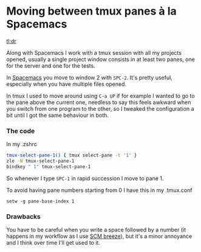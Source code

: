 # Moving between tmux panes à la Spacemacs

[tl;dr](#the-code)

Along with Spacemacs I work with a tmux session with all my projects opened, usually a single
project window consists in at least two panes, one for the server and one for the tests.

In [Spacemacs](http://spacemacs.org/) you move to window 2 with `SPC-2`. It's
pretty useful, especially when you have multiple files opened.

In tmux I used to move around using `C-a UP` if for example I wanted to go to the pane
above the current one, needless to say this feels awkward when you switch from one program 
to the other, so I tweaked the configuration a bit until I got the same behaviour in both.

### The code

In my .zshrc

```bash
tmux-select-pane-1() { tmux select-pane -t '1' }
zle -N tmux-select-pane-1
bindkey " 1" tmux-select-pane-1
```

So whenever I type `SPC-1` in rapid succession I move to pane 1.

To avoid having pane numbers starting from 0 I have this in my .tmux.conf

```
setw -g pane-base-index 1
```

### Drawbacks

You have to be careful when you write a space followed by a number (it happens in my workflow as I use 
[SCM breeze](https://github.com/ndbroadbent/scm_breeze)), but it's a minor annoyance and I think
over time I'll get used to it.
